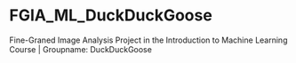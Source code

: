 # FGIA_ML_DuckDuckGoose
Fine-Graned Image Analysis Project in the Introduction to Machine Learning Course | Groupname: DuckDuckGoose
